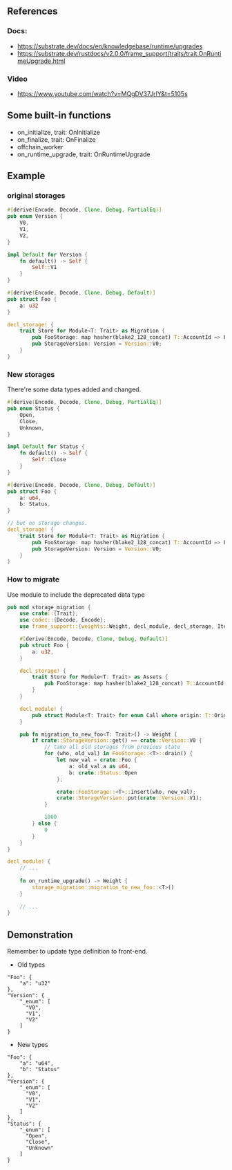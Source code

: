## References

### Docs:
- https://substrate.dev/docs/en/knowledgebase/runtime/upgrades
- https://substrate.dev/rustdocs/v2.0.0/frame_support/traits/trait.OnRuntimeUpgrade.html

### Video
- https://www.youtube.com/watch?v=MQgDV37JrIY&t=5105s

## Some built-in functions
- on_initialize, trait: OnInitialize
- on_finalize, trait: OnFinalize
- offchain_worker
- on_runtime_upgrade, trait: OnRuntimeUpgrade

## Example

### original storages
```rust
#[derive(Encode, Decode, Clone, Debug, PartialEq)]
pub enum Version {
	V0,
	V1,
	V2,
}

impl Default for Version {
	fn default() -> Self {
		Self::V1
	}
}

#[derive(Encode, Decode, Clone, Debug, Default)]
pub struct Foo {
	a: u32
}

decl_storage! {
	trait Store for Module<T: Trait> as Migration {
		pub FooStorage: map hasher(blake2_128_concat) T::AccountId => Foo;
		pub StorageVersion: Version = Version::V0;
	}
}
```

### New storages
There're some data types added and changed.

```rust
#[derive(Encode, Decode, Clone, Debug, PartialEq)]
pub enum Status {
	Open,
	Close,
	Unknown,
}

impl Default for Status {
	fn default() -> Self {
		Self::Close
	}
}

#[derive(Encode, Decode, Clone, Debug, Default)]
pub struct Foo {
	a: u64,
	b: Status,
}

// but no storage changes.
decl_storage! {
	trait Store for Module<T: Trait> as Migration {
		pub FooStorage: map hasher(blake2_128_concat) T::AccountId => Foo;
		pub StorageVersion: Version = Version::V0;
	}
}
```

### How to migrate

Use module to include the deprecated data type
```rust
pub mod storage_migration {
	use crate::{Trait};
	use codec::{Decode, Encode};
	use frame_support::{weights::Weight, decl_module, decl_storage, IterableStorageMap, StorageValue};

	#[derive(Encode, Decode, Clone, Debug, Default)]
	pub struct Foo {
		a: u32,
	}

	decl_storage! {
		trait Store for Module<T: Trait> as Assets {
			pub FooStorage: map hasher(blake2_128_concat) T::AccountId => Foo;
		}
	}

	decl_module! {
		pub struct Module<T: Trait> for enum Call where origin: T::Origin {}
	}

	pub fn migration_to_new_foo<T: Trait>() -> Weight {
		if crate::StorageVersion::get() == crate::Version::V0 {
		    // take all old storages from previous state
			for (who, old_val) in FooStorage::<T>::drain() {
				let new_val = crate::Foo {
					a: old_val.a as u64,
					b: crate::Status::Open
				};

				crate::FooStorage::<T>::insert(who, new_val);
				crate::StorageVersion::put(crate::Version::V1);
			}

			1000
		} else {
			0
		}
	}
}

decl_module! {
    // ...
    
    fn on_runtime_upgrade() -> Weight {
    	storage_migration::migration_to_new_foo::<T>()
    }
    
    // ...
}
```

## Demonstration

Remember to update type definition to front-end.
- Old types
```
"Foo": {
    "a": "u32"
},
"Version": {
    "_enum": [
      "V0",
      "V1",
      "V2"
    ]
}
```

- New types
```
"Foo": {
    "a": "u64",
    "b": "Status"
},
"Version": {
    "_enum": [
      "V0",
      "V1",
      "V2"
    ]
},
"Status": {
    "_enum": [
      "Open",
      "Close",
      "Unknown"
    ]
}
```